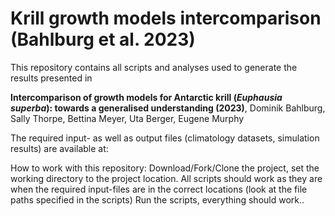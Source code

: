 # Krill growth models intercomparison (Bahlburg et al. 2023)
This repository contains all scripts and analyses used to generate the results presented in

**Intercomparison of growth models for Antarctic krill (*Euphausia superba*): towards a generalised understanding (2023)**,
Dominik Bahlburg, Sally Thorpe, Bettina Meyer, Uta Berger, Eugene Murphy

The required input- as well as output files (climatology datasets, simulation results) are available at:

How to work with this repository:
Download/Fork/Clone the project, set the working directory to the project location.
All scripts should work as they are when the required input-files are in the correct locations (look at the file paths specified in the scripts)
Run the scripts, everything should work..
